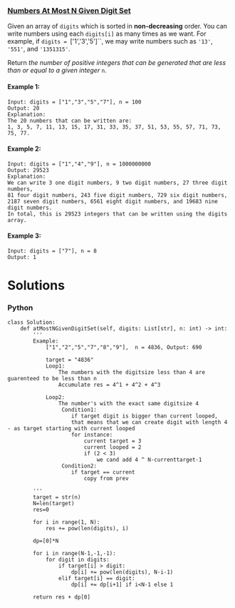 ### [Numbers At Most N Given Digit Set](https://leetcode.com/problems/numbers-at-most-n-given-digit-set/) <br>

Given an array of `digits` which is sorted in **non-decreasing** order. You can write numbers using each `digits[i]` as many times as we want. For example, if `digits = `['1','3','5']``, we may write numbers such as `'13'`, `'551'`, and `'1351315'`.

Return *the number of positive integers that can be generated that are less than or equal to a given integer* `n`.



#### Example 1:

```
Input: digits = ["1","3","5","7"], n = 100
Output: 20
Explanation: 
The 20 numbers that can be written are:
1, 3, 5, 7, 11, 13, 15, 17, 31, 33, 35, 37, 51, 53, 55, 57, 71, 73, 75, 77.

```

#### Example 2:

```
Input: digits = ["1","4","9"], n = 1000000000
Output: 29523
Explanation: 
We can write 3 one digit numbers, 9 two digit numbers, 27 three digit numbers,
81 four digit numbers, 243 five digit numbers, 729 six digit numbers,
2187 seven digit numbers, 6561 eight digit numbers, and 19683 nine digit numbers.
In total, this is 29523 integers that can be written using the digits array.

```

#### Example 3:

```
Input: digits = ["7"], n = 8
Output: 1

```



# Solutions

### Python
```
class Solution:
    def atMostNGivenDigitSet(self, digits: List[str], n: int) -> int:
        '''
        Example: 
            ["1","2","5","7","8","9"],  n = 4836, Output: 690
                            
            target = "4836"
            Loop1: 
                The numbers with the digitsize less than 4 are guarenteed to be less than n            
                Accumulate res = 4^1 + 4^2 + 4^3
                
            Loop2:
                The number's with the exact same digitsize 4
                 Condition1:
                    if target digit is bigger than current looped,
                    that means that we can create digit with length 4 - as target starting with current looped
                    for instance:
                        current target = 3
                        current looped = 2
                        if (2 < 3)
                            we cand add 4 ^ N-currenttarget-1
                 Condition2:
                    if target == current
                        copy from prev
        
        '''
        target = str(n)
        N=len(target)
        res=0
        
        for i in range(1, N):
            res += pow(len(digits), i)
            
        dp=[0]*N
        
        for i in range(N-1,-1,-1):
            for digit in digits:
                if target[i] > digit:
                    dp[i] += pow(len(digits), N-i-1)
                elif target[i] == digit:
                    dp[i] += dp[i+1] if i<N-1 else 1
            
        return res + dp[0]

```
